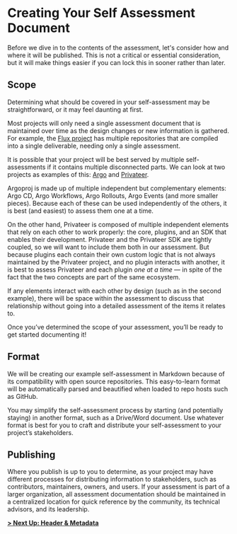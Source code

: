 # Creating Your Self Assessment Document

Before we dive in to the contents of the assessment, let's consider how and where it will be published. This is not a critical or essential consideration, but it will make things easier if you can lock this in sooner rather than later.

## Scope

Determining what should be covered in your self-assessment may be straightforward, or it may feel daunting at first.

Most projects will only need a single assessment document that is maintained over time as the design changes or new information is gathered. For example, the [Flux project](https://github.com/fluxcd) has multiple repositories that are compiled into a single deliverable, needing only a single assessment.

It is possible that your project will be best served by multiple self-assessments if it contains multiple disconnected parts. We can look at two projects as examples of this: [Argo](https://github.com/argoproj) and [Privateer](https://github.com/privateerproj).

Argoproj is made up of multiple independent but complementary elements: Argo CD, Argo Workflows, Argo Rollouts, Argo Events (and more smaller pieces). Because each of these can be used independently of the others, it is best (and easiest) to assess them one at a time.

On the other hand, Privateer is composed of multiple independent elements that rely on each other to work properly: the core, plugins, and an SDK that enables their development. Privateer and the Privateer SDK are tightly coupled, so we will want to include them both in our assessment. But because plugins each contain their own custom logic that is not always maintained by the Privateer project, and no plugin interacts with another, it is best to assess Privateer and each plugin _one at a time_ — in spite of the fact that the two concepts are part of the same ecosystem.

If any elements interact with each other by design (such as in the second example), there will be space within the assessment to discuss that relationship without going into a detailed assessment of the items it relates to.

Once you’ve determined the scope of your assessment, you’ll be ready to get started documenting it!

## Format

We will be creating our example self-assessment in Markdown because of its compatibility with open source repositories. This easy-to-learn format will be automatically parsed and beautified when loaded to repo hosts such as GitHub.

You may simplify the self-assessment process by starting (and potentially staying) in another format, such as a Drive/Word document. Use whatever format is best for you to craft and distribute your self-assessment to your project’s stakeholders.

## Publishing

Where you publish is up to you to determine, as your project may have different processes for distributing information to stakeholders, such as contributors, maintainers, owners, and users. If your assessment is part of a larger organization, all assessment documentation should be maintained in a centralized location for quick reference by the community, its technical advisors, and its leadership.

**[> Next Up: Header & Metadata](./header-metadata.md)**
